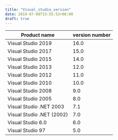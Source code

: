 ```yaml
---
title: "Visual_studio_version"
date: 2019-07-08T15:55:53+08:00
draft: true
---
```


Product name | version number
-- | --
Visual Studio 2019 | 16.0
Visual Studio 2017 | 15.0
Visual Studio 2015 | 14.0
Visual Studio 2013 | 12.0
Visual Studio 2012 | 11.0
Visual Studio 2010 | 10.0
Visual Studio 2008 | 9.0
Visual Studio 2005 | 8.0
Visual Studio .NET 2003 | 7.1
Visual Studio .NET (2002) | 7.0
Visual Studio 6.0 | 6.0
Visual Studio 97 | 5.0

